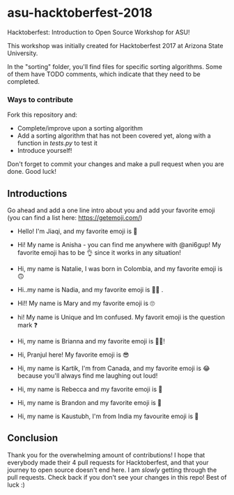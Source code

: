 ﻿# asu-hacktoberfest-2018
Hacktoberfest: Introduction to Open Source Workshop for ASU!

This workshop was initially created for Hacktoberfest 2017 at Arizona State University. 

In the "sorting" folder, you'll find files for specific sorting algorithms. Some of them have TODO comments, which indicate that they need to be completed. 

### Ways to contribute
Fork this repository and: 
- Complete/improve upon a sorting algorithm
- Add a sorting algorithm that has not been covered yet, along with a function in *tests.py* to test it
- Introduce yourself! 

Don't forget to commit your changes and make a pull request when you are done. Good luck!

## Introductions

Go ahead and add a one line intro about you and add your favorite emoji (you can find a list here: https://getemoji.com/)

- Hello! I'm Jiaqi, and my favorite emoji is 🍉

- Hi! My name is Anisha - you can find me anywhere with @ani6gup! My favorite emoji has to be 👌 since it works in any situation!

- Hi, my name is Natalie, I was born in Colombia, and my favorite emoji is 🙃

- Hi..my name is Nadia, and my favorite emoji is 👩‍💻 .

- Hi!! My name is Mary and my favorite emoji is 🙄

- hi! My name is Unique and Im confused. My favorit emoji is the question mark ❓

- Hi, my name is Brianna and my favorite emoji is 👩‍💻!

- Hi, Pranjul here! My favorite emoji is 😎

- Hi, my name is Kartik, I'm from Canada, and my favorite emoji is 😂 because you'll always find me laughing out loud!

- Hi, my name is Rebecca and my favorite emoji is 💯

- Hi, my name is Brandon and my  favorite emoji is 🍔

- Hi, my name is Kaustubh, I'm from India my favourite emoji is 🤗

## Conclusion 
Thank you for the overwhelming amount of contributions! I hope that everybody made their 4 pull requests for Hacktoberfest, and that your journey to open source doesn't end here. I am *slowly* getting through the pull requests. Check back if you don't see your changes in this repo! Best of luck :) 


